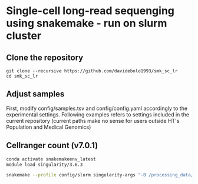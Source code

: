 # Single-cell long-read sequenging using snakemake - run on slurm cluster

## Clone the repository

```
git clone --recursive https://github.com/davidebolo1993/smk_sc_lr
cd smk_sc_lr
```

## Adjust samples

First, modify config/samples.tsv and config/config.yaml accordingly to the experimental settings. Following examples refers to settings included in the current repository (current paths make no sense for users outside HT's Population and Medical Genomics)

## Cellranger count (v7.0.1)

```bash
conda activate snakemakeenv_latest
module load singularity/3.6.3

snakemake --profile config/slurm singularity-args "-B /processing_data/reference_datasets/10xgenomics/2020-A/refdata-gex-GRCh38-2020-A,/project/alfredo/10x_experiment/Illumina_reads" #overall, one has to bind paths to Illumina FASTQ and 10X reference folder
```
